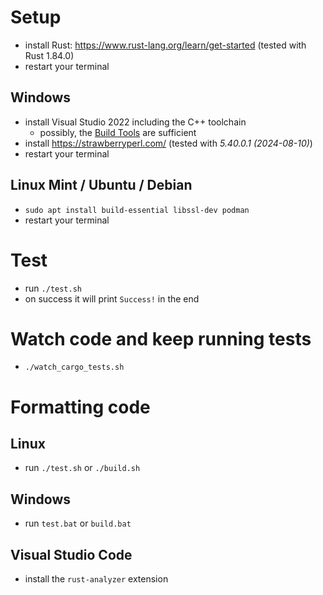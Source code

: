 # Setup

* install Rust: <https://www.rust-lang.org/learn/get-started> (tested with Rust 1.84.0)
* restart your terminal

## Windows

* install Visual Studio 2022 including the C++ toolchain
  * possibly, the [Build Tools](https://aka.ms/vs/17/release/vs_BuildTools.exe) are sufficient
* install <https://strawberryperl.com/> (tested with *5.40.0.1 (2024-08-10)*)
* restart your terminal

## Linux Mint / Ubuntu / Debian

* `sudo apt install build-essential libssl-dev podman`
* restart your terminal

# Test

* run `./test.sh`
* on success it will print `Success!` in the end

# Watch code and keep running tests

* `./watch_cargo_tests.sh`

# Formatting code

## Linux

* run `./test.sh` or `./build.sh`

## Windows

* run `test.bat` or `build.bat`

## Visual Studio Code

* install the `rust-analyzer` extension
